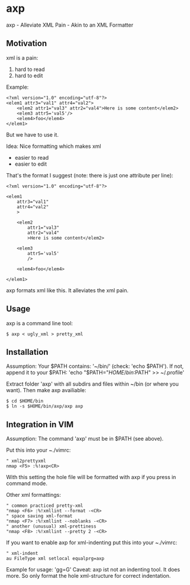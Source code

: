 # axp

axp - Alleviate XML Pain - Akin to an XML Formatter

## Motivation

xml is a pain:
 1. hard to read
 2. hard to edit

Example:

    <?xml version="1.0" encoding="utf-8"?>
    <elem1 attr3="val1" attr4="val2">
        <elem2 attr1="val3" attr2="val4">Here is some content</elem2>
        <elem3 attr5='val5'/>
        <elem4>foo</elem4>
    </elem1>

But we have to use it.

Idea: Nice formatting which makes xml
 * easier to read
 * easier to edit

That's the format I suggest (note: there is just one attribute per line):

    <?xml version="1.0" encoding="utf-8"?>
    
    <elem1
        attr3="val1"
        attr4="val2"
        >
    
        <elem2
            attr1="val3"
            attr2="val4"
            >Here is some content</elem2>
    
        <elem3
            attr5='val5'
            />
    
        <elem4>foo</elem4>
    
    </elem1>

axp formats xml like this. It alleviates the xml pain.


## Usage

axp is a command line tool:

    $ axp < ugly_xml > pretty_xml


## Installation

Assumption: Your $PATH contains: '~/bin/' (check: 'echo $PATH').
If not, append it to your $PATH: 'echo "$PATH="$HOME/bin:$PATH" >> ~/.profile'

Extract folder 'axp' with all subdirs and files within ~/bin (or where you
want). Then make axp availiable:

    $ cd $HOME/bin
    $ ln -s $HOME/bin/axp/axp axp


## Integration in VIM

Assumption: The command 'axp' must be in $PATH (see above).

Put this into your ~./vimrc:

    " xml2prettyxml
    nmap <F5> :%!axp<CR>

With this setting the hole file will be formatted with axp if you press <F5> in
command mode.

Other xml formattings:

    " common practiced pretty-xml
    "nmap <F6> :%!xmllint --format -<CR>
    " space saving xml-format
    "nmap <F7> :%!xmllint --noblanks -<CR>
    " another (unusual) xml-prettiness
    "nmap <F8> :%!xmllint --pretty 2 -<CR>

If you want to enable axp for xml-indenting put this into your ~./vimrc:

    " xml-indent
    au FileType xml setlocal equalprg=axp

Example for usage: 'gg=G'
Caveat: axp ist not an indenting tool. It does more. So only format the hole
xml-structure for correct indentation.

